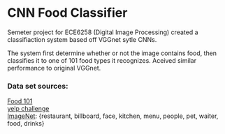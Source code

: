 # CNN Food Classifier

Semeter project for ECE6258 (Digital Image Processing)
created a classifiaction system based off VGGnet sytle CNNs.

The system first determine whether or not the image contains food, then classifies it to one of 101 food types it recognizes. 
Aceived similar performance to original VGGnet.

### Data set sources:

[Food 101](https://www.vision.ee.ethz.ch/datasets_extra/food-101/)  
[yelp challenge](https://www.kaggle.com/c/yelp-restaurant-photo-classification/data)  
[ImageNet](http://image-net.org/index): {restaurant, billboard, face, kitchen, menu, people, pet, waiter, food, drinks}
